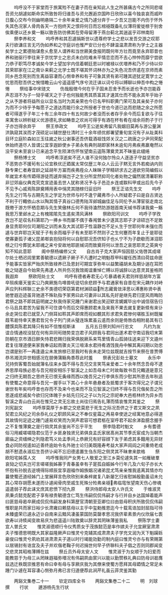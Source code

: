 <!-- { "loadSidebar": true } -->
　　呜呼没不于家堂而于旅寓殓不在妻子而在亲知此人生之所甚痛古今之所同悲嗟吾资允胡遽如斯命实所致咎将归谁吾与资允邂逅京国昨日欣欣以喜今独哀哀而戚昨日腹心交布今则幽明悬隔二十余年亲爱之情乃遽分弃于一夕吾又岂能不内伤于怀外失其色况家人骨肉各天一方抱终天之恨将何日而忘棺襚既备礼仪薄将爰徙榇于别舍俟乘便以还乡奠一觞以致告防彷佛其在旁毋留滞于燕台蓟北其遄返乎邓林南阳
　　祭李养和文
　　呜呼养和其忍遽捐斯世以遗尊府学士之悲以发吾交游之叹耶夫行欲谦庄言无巧伪如养和之守庭训也惟严安已分也不肆温温肃肃称为学士之主器矣学士之累德贻谋愈乆愈至人谓养和当世厥美食报罔既何年方壮而竟至永弃耶昔也养和驰驱行李往来于京忧学士之忠贞未白险难未平情恋恋而不去心忡忡而靡宁尝欲力恭子职笃尽孝诚矣今学士望加宇内信着朝廷恩以时被禄以优増养和乃不少待以仰其荣耶家在江之南讣来蓟之北学士既不堪其怀词林亦为之失色况吾侪逺在京师而素同乡邑念死别而生离益容凄而心恻幸养和有子可象其贤有弟可踵其迹犹足寛学士之忧思而慰吾侪之惋惜瞻云山兮遥遥感气序兮流迁诔以词兮将以赙聊以伸吾中构之惓惓
　　祭给事中宋琏文
　　伤哉殷徴今何在乎子固未忍舍予而长逝也予亦岂能吞声忍泪不为子一恸乎嗟天之于子也何独能秀其质富其才速其仕而不能永其年乎始子之从予游者将益所业以显名当时为其亲荣也今已名甲科职黄门荣可及其亲矣子亦何为而不少待乎予每愿子之道达而能行余之所授者于世也今道已达而悲随之余之所愿者可得遂乎子年三十有三余年四十有五何故少者没而长者存乎余今而后复欲与子往来寓舍以辨析疑义优游德礼求如畴昔之欢尚可得乎有酒在杯有肴在俎余将酌子于行子亦岂得余弃乎
　　祭王叅政文
　　呜呼王公逝矣弗留凡我姻旧莫再与游公量渊洪孰窥其涘而才茂硕足以辅世歴仕清时三十余年绩优郎署望重旬宣况有子从趾美科目环立庭阶森如兰玉往嵗之秋公谢事还吾侪载酒祖饯郊关汉之二疏唐之少尹同荣配休始终道尽人皆谓公宜享遐龄使乡子弟永有典刑胡即家林未逾旬月弗疾弗羸奄然以没平安未至哀讣已来追念平生陨涕伤怀怅望南云遥陈薄奠灵其不昧鉴此缱绻
　　祭杨博士文
　　呜呼希淳逝矣不还人谁不没何独尔怜众人逐逐子守益坚贫亦不恶势亦不援茍有公论宜秩优迁廼属太常仅歴三年众人云云子黙无言外若痴讷内则静专果仁者寿宜龄之延胡年方冨而疾弗痊众人昧昧子学精研求古之道欲穷简编假以年嵗宜术有传廼得游徒而遽弃捐岂子之生分所宜然抑司化者处物之偏然居清署职称非愆郊庙仪典克究克宣迹虽去世人犹称贤况予与子邑迩乡连或聫科甲或出后先今子不见予心戚焉陈辞奠赙用表中悁灵其随榇归妥旧阡
　　祭王正谘先生文
　　呜呼先生之行笃与古期先生之学足为世师与时不逢宁藏弗市小人所疑君子曰是自古贤达不利于行輙依山水以陶其情子真谷口德秀陆浑邺城幽佳足与同伦予从薄宦驱走南北既倦于游方怀栖息期与先生笑傲林丘何不我待溘然防游翘首南天缄书荐诔我奠一觞我思万里邺水之上有槐隂隂先生逺矣清风满林
　　祭欧阳司训文
　　呜呼子学孜孜岂不足収名科第耶乃一捧乡书而屡不偶于春闱曽未少遂其志耶子才谅硕岂不足致身显贵耶何仅司潮阳之训而未及大其试耶子性温静岂不足乆生于世耶何年未强仕而遽与世弃耶岂天赋于子有余而福乎子有未至耶不然则子之生何蹇而年复止于是耶徒使寡妻孤子诸父昆弟啣哀抱恸将何以自慰耶况吾侪知子也乆宁不为子歔欷而涕泪耶榇之归兮葬犹未耶魂之来兮安故地耶匪缄词而致奠将何以泄吾之哀思耶灵之英爽兮知不知此意耶
　　阁中祭杨编修父文
　　自古肖子克大家声恒因慈父佑啓其成嗟尔处士栖迟闾里累善毓德以遗厥子厥子不凡遭时之明魁荐甲科擢任西清曰荷兹命匪予能事实皆家严贻庆所致禄养已及恩封可期宜享弥年以益繁禧胡未及期讣遄在耳罔极之恸遂自今始荣先弗逮人所共伤况我馆阁谊重悼亡赙以将诚辞以达意灵其鉴格罔我遐弃
　　祭欧阳处士文
　　呜呼有德者寿君无心亏暴谲者夭君则祥慈胡年方富卒殒疾痿天鉴实公乃爽厥施鸟嘷兽吼徒切余悲顾予与君通家有自昔在宋元耦作对峙声应列科辉聨三史余不类德叨荣窃第君材渊硕益所志藏膏敛泽思以溥惠称贤中表驰誉遐迩迹虽背驰道不殊轨指予冡男曰此可妻非以其私先好是继先君归窆风雨晦防君祭之路不即其庭明嵗之秋我侍家兄踵门来谢君出笑迎欵言娓娓毕出中诚信宿告归仆马且具君苦为留我不可住谓今而后交得惠顾君未及来我不果去嵗复更新倐有来讣余走哭位君已就茔入门侧耳如聆其声即席而视如覩其形求君失君惨何堪胜玉树既摧葭苇曷恃幸天惠君哲兄令子列门贤从璧连珠累虽云逺而余则是倚唇齿相附曷其有已醴馔具陈君其降只有如不信惟视斯诔
　　五月五日祭刘知州行忠文
　　凡约为友谊合情通视没犹在何有异同茍随势变岂君子风顾我与君同出遂术君守南诏我叨末第防朝在京市酒日醉失恃君悲赐归我荣俱脱厥系来笃里情青山孤骑往送来迎下文邉州君复往理道便来家我奉诏起雨骤炎天江喧洚水君持肴酒饯我舟中解其离闷期以効忠岂谓是别不一再逢邉尘未发旅榇已至我时有丧未走哭位兹既就吉按节来祭在昔贾傅恭吊湘流异世相感况在朋俦蒲觞角黍荐此时羞
　　祭表兄彭处士墓文
　　永乐中兄持赀客蜀吾始就簿名往来乡国不得与吾兄交言笑笃亲爱者二十余年然念吾母不逮养思厚母族必思与吾兄相安相乐于智溪之上如吾母未亡时故每致书吾兄輙道是意兄之归终无期吾之思终无已恨无夤缘而西以挽吾兄之行李俱东而少慰其所思去年秋适有使蜀之命意得与吾兄一握手以下其心十余年悬悬者及抵蜀求于客次得兄之子谓兄谢世有年矣呜呼昔也存而不及来今也来而不及见智溪之归终不得与吾兄偕矣吾之所思遂成悲戚矣今欲归兄体魄于乡姑先归兄之子以为兄之宗祀奉大邑栢林终为异乡而智溪之青山白云尚在惟兄之灵无忘故土尚往归焉告礼薄而情哀惟灵其鉴之
　　祭刘宪副文
　　呜呼厚莫厚于乡郡之交悲莫悲于死生之际况吾侪之于君又斯文之夙契君立风纪之司余忝礼仪之职顾风采之不奉仅星霜之再易幸使途之经寓地意必得道其故情何足迹之踵门遽易欢笑而为哭声君容可想君柩在室呼君不起余涕盈臆念握手之不复惟薄奠之是行倘灵其余鉴尚不忘乎平生
　　祭李隐君时魁文
　　乡有耆德俗习用臧嗟嗟隐君仪范于乡匪身独贤兄弟俱良孟氏家居髙尚其节季氏宦成为当朝杰廊庙之资缙绅之列隐君笃义处孟季间上恭厥兄有好容顔下友于弟虑其多囏用无异财食必同防视逺如近善终逾始令名外驰士论归美既隆寿考益大家声闾阎之间重倚老成胡不慭遗永淑后生吾侪讣闻不忘旧德逺置生刍东阳之侧灵其不昧聿来歆格
　　祭欧阳宅姊孺人文
　　呜呼惟我同产女男七人敬爱之至江乡莫伦遽失其一如雁破羣哀恸之切夫岂可言嗟嗟我姊寡于青春虽幸有子寔孤自娠姊今行年几及六旬子亦长大怀抱有孙脱去逆境得际顺辰宜享遐福作姆族姻况诸弟昆尤笃亲亲惟我逺离其情亦均曩使蜀还道经姊门上堂展拜言色欣欣别来桑梓嵗复八新屡乞归省慰姊殷勤虽诏未允其心常存胡愿未遂而讣遽闻骨肉至戚生死殊分殓弗亲襚弗临窀怅望南天伤心惨魂遥遣弱子荐此诔文庶其悲愤下彻九原
　　祭洪侍郎母太安人许氏文
　　于维淑灵夙秉贞懿克配君子享有禄贵毓德含仁笃生伟嗣侃侃伟嗣才与行并自乡达国焯着能声曰匪慈母曷卒厥成侃侃伟嗣发身科第歴官清朝至亚卿位曰由慈母积庆所致侃侃伟嗣惟职是共而家日裕少长肃雍曰赖慈母以主乎中玺勅推恩迄今十载鸾诰加封屈指可待未臻盛荣已遽永迈讣自南来云黯风凄虽蒙国防莫罄孝思况我侪辈素景内仪欣届七袠欲寿以诗倐闻变故易庆为悲遥遥川陆致奠以辞灵其罔昧薄鉴我私
　　祭陈学士妻宜人曽氏文
　　惟灵淑德顺行令仪秀质女于茂族懿范是率作嫔夫子允宜厥室肃肃夫子惟德思明既大其家益隆厥声曰惟灵兮克辅其成肃肃夫子学充文润为天下魁躏轹豪俊曰惟灵兮夙劝其进肃肃夫子道以时行竭能効勤司制内庭曰惟灵兮亦与有荣赐第以居锡封有诰宜及夫子并欢偕老鞠子何迟捐世何早子侪聨科夫子倡之否则同郡闻变交悲灵其昭格薄赙在兹
　　祭丘员外母太安人文
　　惟灵淑于为女顺于为妇爱而能教慈于为母三从罔昧遐福弥増况有伟嗣夙由賔兴以能以勤赞秩礼典曰防母训曷膺兹选迁秩既崇推恩有命曰幸有母与享厥庆我为其僚来使蜀方愿拜其母廼情之常足未踵门讣遽在耳容凄心恻弥月弗已言归道便荐此涧芹礼虽云菲灵鉴其勤







　　两谿文集巻二十一
　　钦定四库全书
　　两谿文集巻二十二
　　明　刘球　撰
　　行状
　　遯游杨先生行状
